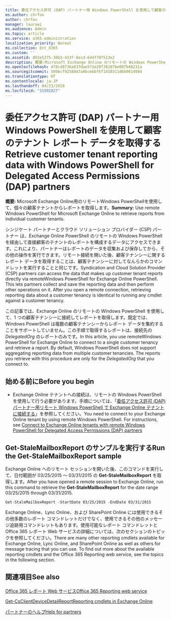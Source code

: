```yaml
---
title: 委任アクセス許可 (DAP) パートナー用 Windows PowerShell を使用して顧客のテナント レポート データを取得する
ms.author: chrfox
author: chrfox
manager: laurawi
ms.audience: Admin
ms.topic: article
ms.service: o365-administration
localization_priority: Normal
ms.collection: Ent_O365
ms.custom: ''
ms.assetid: 893e5275-30b3-433f-8ecd-644f78f513e2
description: 概要:Microsoft Exchange Online のリモートの Windows PowerShell を使用して、個々の顧客のテナントからレポートを取得します。
ms.openlocfilehash: 478cd8736a837dae571e20f38187be087b48231a
ms.sourcegitcommit: 509bcf92580d7a0bcebbf6f1d10311d6b0014984
ms.translationtype: HT
ms.contentlocale: ja-JP
ms.lasthandoff: 04/23/2019
ms.locfileid: "31992827"
---
```

# <a name="retrieve-customer-tenant-reporting-data-with-windows-powershell-for-delegated-access-permissions-dap-partners"></a><span data-ttu-id="54438-103">委任アクセス許可 (DAP) パートナー用 Windows PowerShell を使用して顧客のテナント レポート データを取得する</span><span class="sxs-lookup"><span data-stu-id="54438-103">Retrieve customer tenant reporting data with Windows PowerShell for Delegated Access Permissions (DAP) partners</span></span>

 <span data-ttu-id="54438-104">**概要:** Microsoft Exchange Online用のリモートWindows PowerShellを使用して、個々の顧客テナントからレポートを取得します。</span><span class="sxs-lookup"><span data-stu-id="54438-104">**Summary:** Use remote Windows PowerShell for Microsoft Exchange Online to retrieve reports from individual customer tenants.</span></span>
  
<span data-ttu-id="54438-p101">シンジケート パートナーとクラウド ソリューション プロバイダー (CSP) パートナー は、Exchange Online PowerShell のリモートの Windows PowerShell を経由して直接顧客のテナントのレポートを構成するデータにアクセスできます。これにより、パートナーはレポートのデータを収集および保存してから、その他の操作を実行できます。リモート接続を開いた後、顧客テナンシーに関するレポート データを取得することは、顧客テナンシーに対してなんらかのコマンドレットを実行することと同じです。</span><span class="sxs-lookup"><span data-stu-id="54438-p101">Syndication and Cloud Solution Provider (CSP) partners can access the data that makes up customer tenant reports directly via remoteWindows PowerShell for Exchange Online PowerShell. This lets partners collect and save the reporting data and then perform other operations on it. After you open a remote connection, retrieving reporting data about a customer tenancy is identical to running any cmdlet against a customer tenancy.</span></span>
  
<span data-ttu-id="54438-p102">この記事では、Exchange Online のリモートの Windows PowerShell を使用して、1 つの顧客テナンシーに接続してレポートを取得します。既定では、Windows PowerShell は複数の顧客テナンシーからレポート データを集約することをサポートしていません。この手順で取得するレポートは、接続先の  _DelegatedOrg_ のレポートのみです。</span><span class="sxs-lookup"><span data-stu-id="54438-p102">In this article, you use remoteWindows PowerShell for Exchange Online to connect to a single customer tenancy and retrieve a report. By default, Windows PowerShell does not support aggregating reporting data from multiple customer tenancies. The reports you retrieve with this procedure are only for the  _DelegatedOrg_ that you connect to.</span></span>
  
 
## <a name="before-you-begin"></a><span data-ttu-id="54438-111">始める前に</span><span class="sxs-lookup"><span data-stu-id="54438-111">Before you begin</span></span>

- <span data-ttu-id="54438-p103">Exchange Online テナントへの接続は、リモートの Windows PowerShell を使用して行う必要があります。手順については、「[委任アクセス許可 (DAP) パートナー用リモート Windows PowerShell で Exchange Online テナントに接続する](connect-to-exchange-online-tenants-with-remote-windows-powershell-for-delegated.md)」を参照してください。</span><span class="sxs-lookup"><span data-stu-id="54438-p103">You need to connect to your Exchange Online tenant by using remote Windows PowerShell. For instructions, see [Connect to Exchange Online tenants with remote Windows PowerShell for Delegated Access Permissions (DAP) partners](connect-to-exchange-online-tenants-with-remote-windows-powershell-for-delegated.md)</span></span>
    
## <a name="run-the-get-stalemailboxreport-sample"></a><span data-ttu-id="54438-114">Get-StaleMailboxReport のサンプルを実行する</span><span class="sxs-lookup"><span data-stu-id="54438-114">Run the Get-StaleMailboxReport sample</span></span>

<span data-ttu-id="54438-115">Exchange Online へのリモート セッションを開いた後、このコマンドを実行して、日付範囲が 03/25/2015 ～ 03/31/2015 の **Get-StaleMailboxReport** を取得します。</span><span class="sxs-lookup"><span data-stu-id="54438-115">After you have opened a remote session to Exchange Online, run this command to retrieve the **Get-StaleMailboxReport** for the date range 03/25/2015 through 03/31/2015.</span></span>
  
```
Get-StaleMailboxReport -StartDate 03/25/2015 -EndDate 03/31/2015
```

<span data-ttu-id="54438-p104">Exchange Online、Lync Online、および SharePoint Online には使用できるその他多数のレポート コマンドレットだけでなく、使用できるその他のメッセージ追跡用コマンドレットもあります。使用可能なレポート コマンドレットと Office 365 レポート Web サービスの詳細については、次のセクションのトピックを参照してください。</span><span class="sxs-lookup"><span data-stu-id="54438-p104">There are many other reporting cmdlets available for Exchange Online, Lync Online, and SharePoint Online as well as others for message tracing that you can use. To find out more about the available reporting cmdlets and the Office 365 Reporting web service, see the topics in the following section.</span></span>
  
## <a name="see-also"></a><span data-ttu-id="54438-118">関連項目</span><span class="sxs-lookup"><span data-stu-id="54438-118">See also</span></span>

#### 

[<span data-ttu-id="54438-119">Office 365 レポート Web サービス</span><span class="sxs-lookup"><span data-stu-id="54438-119">Office 365 Reporting web service</span></span>](https://go.microsoft.com/fwlink/p/?LinkId=532777)
  
[<span data-ttu-id="54438-120">Get-CsClientDeviceDetailReport</span><span class="sxs-lookup"><span data-stu-id="54438-120">Reporting cmdlets in Exchange Online</span></span>](https://go.microsoft.com/fwlink/p/?LinkId=526430)
  
[<span data-ttu-id="54438-121">パートナーのヘルプ</span><span class="sxs-lookup"><span data-stu-id="54438-121">Help for partners</span></span>](https://go.microsoft.com/fwlink/p/?LinkID=533477)

